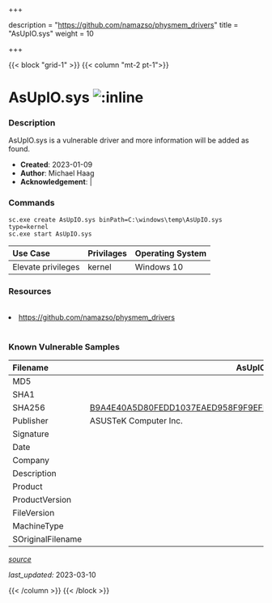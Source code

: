 +++

description = "https://github.com/namazso/physmem_drivers"
title = "AsUpIO.sys"
weight = 10

+++


{{< block "grid-1" >}}
{{< column "mt-2 pt-1">}}


# AsUpIO.sys ![:inline](/images/twitter_verified.png) 


### Description

AsUpIO.sys is a vulnerable driver and more information will be added as found.

- **Created**: 2023-01-09
- **Author**: Michael Haag
- **Acknowledgement**:  | [](https://twitter.com/)

### Commands

```
sc.exe create AsUpIO.sys binPath=C:\windows\temp\AsUpIO.sys type=kernel
sc.exe start AsUpIO.sys
```

| Use Case | Privilages | Operating System | 
|:---- | ---- | ---- |
| Elevate privileges | kernel | Windows 10 |

### Resources
<br>
<li><a href=" https://github.com/namazso/physmem_drivers"> https://github.com/namazso/physmem_drivers</a></li>
<br>

### Known Vulnerable Samples

| Filename | AsUpIO.sys |
|:---- | ---- | 
| MD5 | <a href="https://www.virustotal.com/gui/file/"></a> |
| SHA1 | <a href="https://www.virustotal.com/gui/file/"></a> |
| SHA256 | <a href="https://www.virustotal.com/gui/file/B9A4E40A5D80FEDD1037EAED958F9F9EFED41EB01ADA73D51B5DCD86E27E0CBF">B9A4E40A5D80FEDD1037EAED958F9F9EFED41EB01ADA73D51B5DCD86E27E0CBF</a> |
| Publisher | ASUSTeK Computer Inc. |
| Signature |  |
| Date |  |
| Company |  |
| Description |  |
| Product |  |
| ProductVersion |  |
| FileVersion |  |
| MachineType |  |
| SOriginalFilename |  |



[*source*](https://github.com/magicsword-io/LOLDrivers/tree/main/yaml/asupio.sys.yml)

*last_updated:* 2023-03-10








{{< /column >}}
{{< /block >}}
